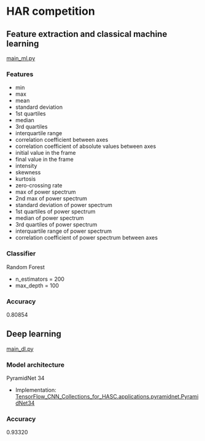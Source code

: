 # HAR competition

## Feature extraction and classical machine learning

[main_ml.py](main_ml.py)

### Features

- min
- max
- mean
- standard deviation
- 1st quartiles
- median
- 3rd quartiles
- interquartile range
- correlation coefficient between axes
- correlation coefficient of absolute values between axes
- initial value in the frame
- final value in the frame
- intensity
- skewness
- kurtosis
- zero-crossing rate
- max of power spectrum
- 2nd max of power spectrum
- standard deviation of power spectrum
- 1st quartiles of power spectrum
- median of power spectrum
- 3rd quartiles of power spectrum
- interquartile range of power spectrum
- correlation coefficient of power spectrum between axes

### Classifier

Random Forest

- n_estimators = 200
- max_depth = 100

### Accuracy

0.80854

## Deep learning

[main_dl.py](main_dl.py)

### Model architecture

PyramidNet 34

- Implementation: [TensorFlow_CNN_Collections_for_HASC.applications.pyramidnet.PyramidNet34](https://github.com/haselab-dev/TensorFlow_CNN_Collections_for_HASC/blob/master/applications/pyramidnet.py)

### Accuracy

0.93320



